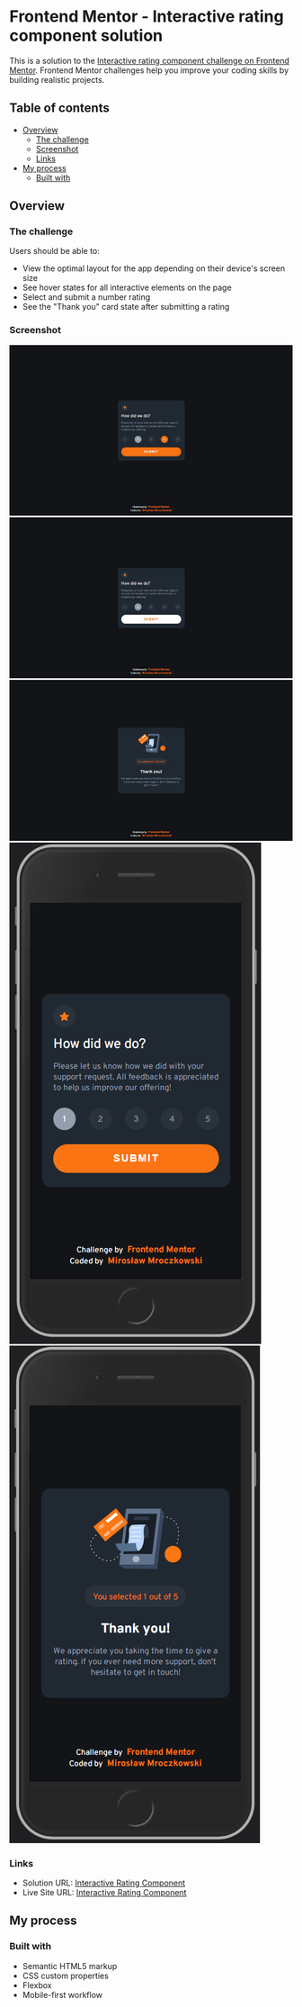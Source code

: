 # Frontend Mentor - Interactive rating component solution

This is a solution to the [Interactive rating component challenge on Frontend Mentor](https://www.frontendmentor.io/challenges/interactive-rating-component-koxpeBUmI). Frontend Mentor challenges help you improve your coding skills by building realistic projects.

## Table of contents

- [Overview](#overview)
  - [The challenge](#the-challenge)
  - [Screenshot](#screenshot)
  - [Links](#links)
- [My process](#my-process)
  - [Built with](#built-with)

## Overview

### The challenge

Users should be able to:

- View the optimal layout for the app depending on their device's screen size
- See hover states for all interactive elements on the page
- Select and submit a number rating
- See the "Thank you" card state after submitting a rating

### Screenshot

![](./design/screenshot1_desk.png)
![](./design/screenshot2_desk.png)
![](./design/screenshot3_desk.png)
![](./design/screenshot1_mobile.png)
![](./design/screenshot2_mobile.png)

### Links

- Solution URL: [Interactive Rating Component](https://github.com/miroslaw-mroczkowski/interactive-rating-component)
- Live Site URL: [Interactive Rating Component](https://miroslaw-mroczkowski.github.io/interactive-rating-component/)

## My process

### Built with

- Semantic HTML5 markup
- CSS custom properties
- Flexbox
- Mobile-first workflow
